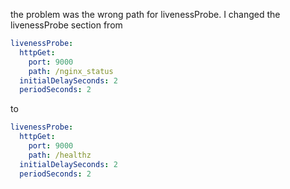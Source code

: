 the problem was the wrong path for livenessProbe. I changed the livenessProbe section from
```yaml
livenessProbe:
  httpGet:
    port: 9000
    path: /nginx_status
  initialDelaySeconds: 2
  periodSeconds: 2
```

to

```yaml
livenessProbe:
  httpGet:
    port: 9000
    path: /healthz
  initialDelaySeconds: 2
  periodSeconds: 2
```